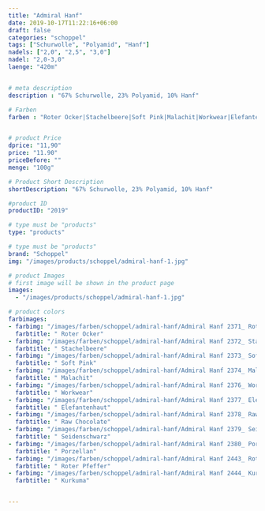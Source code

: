 ```yaml
---
title: "Admiral Hanf"
date: 2019-10-17T11:22:16+06:00
draft: false
categories: "schoppel"
tags: ["Schurwolle", "Polyamid", "Hanf"]
nadels: ["2,0", "2,5", "3,0"]
nadel: "2,0-3,0" 
laenge: "420m"	


# meta description
description : "67% Schurwolle, 23% Polyamid, 10% Hanf"

# Farben
farben : "Roter Ocker|Stachelbeere|Soft Pink|Malachit|Workwear|Elefantenhaut|Raw Chocolate|Seidenschwarz|Porzellan|Roter Pfeffer|Kurkuma"


# product Price
dprice: "11,90"
price: "11.90"
priceBefore: ""
menge: "100g"

# Product Short Description
shortDescription: "67% Schurwolle, 23% Polyamid, 10% Hanf"

#product ID
productID: "2019"

# type must be "products"
type: "products"

# type must be "products"
brand: "Schoppel"
img: "/images/products/schoppel/admiral-hanf-1.jpg"   

# product Images
# first image will be shown in the product page
images:
  - "/images/products/schoppel/admiral-hanf-1.jpg" 

# product colors
farbimages:
- farbimg: "/images/farben/schoppel/admiral-hanf/Admiral Hanf 2371_ Roter Ocker.jpg"	
  farbtitle: " Roter Ocker"
- farbimg: "/images/farben/schoppel/admiral-hanf/Admiral Hanf 2372_ Stachelbeere.jpg"	
  farbtitle: " Stachelbeere"
- farbimg: "/images/farben/schoppel/admiral-hanf/Admiral Hanf 2373_ Soft Pink.jpg"	
  farbtitle: " Soft Pink"
- farbimg: "/images/farben/schoppel/admiral-hanf/Admiral Hanf 2374_ Malachit.jpg"	
  farbtitle: " Malachit"
- farbimg: "/images/farben/schoppel/admiral-hanf/Admiral Hanf 2376_ Workwear.jpg"	
  farbtitle: " Workwear"
- farbimg: "/images/farben/schoppel/admiral-hanf/Admiral Hanf 2377_ Elefantenhaut.jpg"	
  farbtitle: " Elefantenhaut"
- farbimg: "/images/farben/schoppel/admiral-hanf/Admiral Hanf 2378_ Raw Chocolate.jpg"	
  farbtitle: " Raw Chocolate"
- farbimg: "/images/farben/schoppel/admiral-hanf/Admiral Hanf 2379_ Seidenschwarz.jpg"	
  farbtitle: " Seidenschwarz"
- farbimg: "/images/farben/schoppel/admiral-hanf/Admiral Hanf 2380_ Porzellan.jpg"	
  farbtitle: " Porzellan"
- farbimg: "/images/farben/schoppel/admiral-hanf/Admiral Hanf 2443_ Roter Pfeffer.jpg"	
  farbtitle: " Roter Pfeffer"
- farbimg: "/images/farben/schoppel/admiral-hanf/Admiral Hanf 2444_ Kurkuma.jpg"	
  farbtitle: " Kurkuma"


---
```



